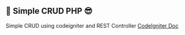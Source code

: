 ## :metal: Simple CRUD PHP :sunglasses:
Simple CRUD using codeigniter and REST Controller
[CodeIgniter Doc](https://codeigniter.com/user_guide/index.html)
